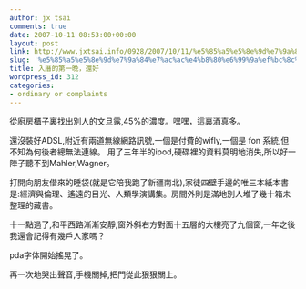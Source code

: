 ```yaml
---
author: jx tsai
comments: true
date: 2007-10-11 08:53:00+00:00
layout: post
link: http://www.jxtsai.info/0928/2007/10/11/%e5%85%a5%e5%8e%9d%e7%9a%84%e7%ac%ac%e4%b8%80%e6%99%9a%ef%bc%8c%e9%82%84%e5%a5%bd/
slug: '%e5%85%a5%e5%8e%9d%e7%9a%84%e7%ac%ac%e4%b8%80%e6%99%9a%ef%bc%8c%e9%82%84%e5%a5%bd'
title: 入厝的第一晚，還好
wordpress_id: 312
categories:
- ordinary or complaints
---
```


從廚房櫃子裏找出別人的文旦露,45%的濃度。嘿嘿，這裏酒真多。   
  
還沒裝好ADSL,附近有兩道無線網路訊號,一個是付費的wifly,一個是 fon 系統,但不知為何後者總無法連線。 用了三年半的ipod,硬碟裡的資料莫明地消失,所以好一陣子聽不到Mahler,Wagner。   
  
打開向朋友借來的睡袋(就是它陪我跑了新疆南北),家徒四壁手邊的唯三本紙本書是:經濟與倫理、遙遠的目光、人類學演講集。房間外則是滿地別人堆了幾十箱未整理的藏書。   
  
十一點過了,和平西路漸漸安靜,窗外斜右方對面十五層的大樓亮了九個窗,一年之後我還會記得有幾戶人家嗎？   
  
pda字体開始搖晃了。   
  
再一次地哭出聲音,手機關掉,把門從此狠狠關上。
